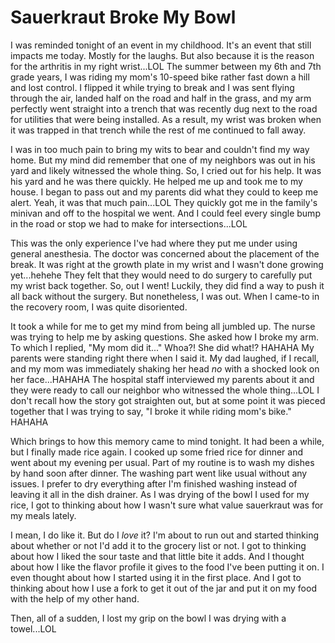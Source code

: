 # Sauerkraut Broke My Bowl

I was reminded tonight of an event in my childhood. It's an event that still impacts me today. Mostly for the laughs. But also because it is the reason for the arthritis in my right wrist...LOL The summer between my 6th and 7th grade years, I was riding my mom's 10-speed bike rather fast down a hill and lost control. I flipped it while trying to break and I was sent flying through the air, landed half on the road and half in the grass, and my arm perfectly went straight into a trench that was recently dug next to the road for utilities that were being installed. As a result, my wrist was broken when it was trapped in that trench while the rest of me continued to fall away.

I was in too much pain to bring my wits to bear and couldn't find my way home. But my mind did remember that one of my neighbors was out in his yard and likely witnessed the whole thing. So, I cried out for his help. It was his yard and he was there quickly. He helped me up and took me to my house. I began to pass out and my parents did what they could to keep me alert. Yeah, it was that much pain...LOL They quickly got me in the family's minivan and off to the hospital we went. And I could feel every single bump in the road or stop we had to make for intersections...LOL

This was the only experience I've had where they put me under using general anesthesia. The doctor was concerned about the placement of the break. It was right at the growth plate in my wrist and I wasn't done growing yet...hehehe They felt that they would need to do surgery to carefully put my wrist back together. So, out I went! Luckily, they did find a way to push it all back without the surgery. But nonetheless, I was out. When I came-to in the recovery room, I was quite disoriented.

It took a while for me to get my mind from being all jumbled up. The nurse was trying to help me by asking questions. She asked how I broke my arm. To which I replied, "My mom did it..." Whoa?! She did what!? HAHAHA My parents were standing right there when I said it. My dad laughed, if I recall, and my mom was immediately shaking her head *no* with a shocked look on her face...HAHAHA The hospital staff interviewed my parents about it and they were ready to call our neighbor who witnessed the whole thing...LOL I don't recall how the story got straighten out, but at some point it was pieced together that I was trying to say, "I broke it while riding mom's bike." HAHAHA

Which brings to how this memory came to mind tonight. It had been a while, but I finally made rice again. I cooked up some fried rice for dinner and went about my evening per usual. Part of my routine is to wash my dishes by hand soon after dinner. The washing part went like usual without any issues. I prefer to dry everything after I'm finished washing instead of leaving it all in the dish drainer. As I was drying of the bowl I used for my rice, I got to thinking about how I wasn't sure what value sauerkraut was for my meals lately.

I mean, I do like it. But do I *love* it? I'm about to run out and started thinking about whether or not I'd add it to the grocery list or not. I got to thinking about how I liked the sour taste and that little bite it adds. And I thought about how I like the flavor profile it gives to the food I've been putting it on. I even thought about how I started using it in the first place. And I got to thinking about how I use a fork to get it out of the jar and put it on my food with the help of my other hand.

Then, all of a sudden, I lost my grip on the bowl I was drying with a towel...LOL